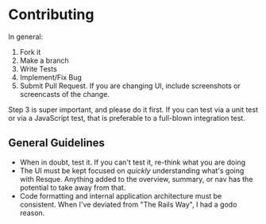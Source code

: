 # Contributing

In general:

1. Fork it
2. Make a branch
3. Write Tests
4. Implement/Fix Bug
5. Submit Pull Request.  If you are changing UI, include screenshots or screencasts of the change.

Step 3 is super important, and please do it first.  If you can test via a unit test or via a JavaScript test, that is preferable
to a full-blown integration test.

## General Guidelines

* When in doubt, test it.  If you can't test it, re-think what you are doing
* The UI must be kept focused on *quickly* understanding what's going with Resque.  Anything added to the overview, summary, or
nav has the potential to take away from that.
* Code formatting and internal application architecture must be consistent.  When I've deviated from "The Rails Way", I had a
godo reason.

